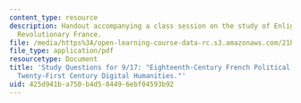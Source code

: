 ```yaml
---
content_type: resource
description: Handout accompanying a class session on the study of Enlightenment and
  Revolutionary France.
file: /media/https%3A/open-learning-course-data-rc.s3.amazonaws.com/21h-991-theories-and-methods-in-the-study-of-history-fall-2014/425d941ba750b4d584496ebf04593b92_MIT21H_991F14_StudyQues.pdf
file_type: application/pdf
resourcetype: Document
title: 'Study Questions for 9/17: "Eighteenth-Century French Political Culture and
  Twenty-First Century Digital Humanities."'
uid: 425d941b-a750-b4d5-8449-6ebf04593b92
---
```

